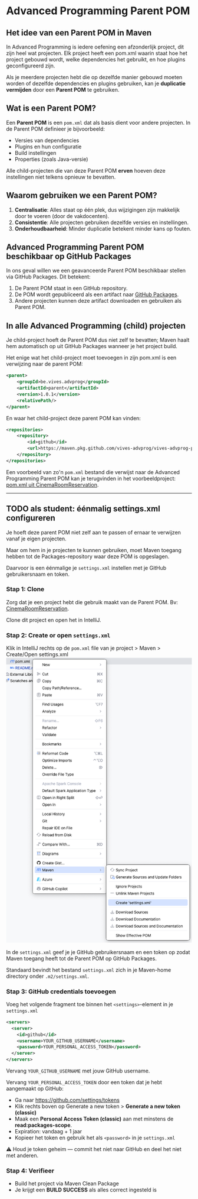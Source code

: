 # Advanced Programming Parent POM

## Het idee van een Parent POM in Maven
In Advanced Programming is iedere oefening een afzonderlijk project, dit zijn heel wat projecten. Elk project heeft een pom.xml waarin staat hoe het project gebouwd wordt, welke dependencies het gebruikt, en hoe plugins geconfigureerd zijn.

Als je meerdere projecten hebt die op dezelfde manier gebouwd moeten worden of dezelfde dependencies en plugins gebruiken, kan je **duplicatie vermijden** door een **Parent POM** te gebruiken.

## Wat is een Parent POM?
Een **Parent POM** is een `pom.xml` dat als basis dient voor andere projecten. In de Parent POM definieer je bijvoorbeeld:
- Versies van dependencies
- Plugins en hun configuratie
- Build instellingen
- Properties (zoals Java-versie)

Alle child-projecten die van deze Parent POM **erven** hoeven deze instellingen niet telkens opnieuw te bevatten.

## Waarom gebruiken we een Parent POM?
1. **Centralisatie**: Alles staat op één plek, dus wijzigingen zijn makkelijk door te voeren (door de vakdocenten).
2. **Consistentie**: Alle projecten gebruiken dezelfde versies en instellingen.
3. **Onderhoudbaarheid**: Minder duplicatie betekent minder kans op fouten.

## Advanced Programming Parent POM beschikbaar op GitHub Packages
In ons geval willen we een geavanceerde Parent POM beschikbaar stellen via GitHub Packages. Dit betekent:

1. De Parent POM staat in een GitHub repository.
2. De POM wordt gepubliceerd als een artifact naar [GitHub Packages](https://github.com/orgs/vives-advprog/packages).
3. Andere projecten kunnen deze artifact downloaden en gebruiken als Parent POM.

## In alle Advanced Programming (child) projecten
Je child-project hoeft de Parent POM dus niet zelf te bevatten; Maven haalt hem automatisch op uit GitHub Packages wanneer je het project build.

Het enige wat het child-project moet toevoegen in zijn pom.xml is een verwijzing naar de parent POM:

```xml
<parent>
    <groupId>be.vives.advprog</groupId>
    <artifactId>parent</artifactId>
    <version>1.0.1</version> 
    <relativePath/> 
</parent>
```
En waar het child-project deze parent POM kan vinden:

```xml
<repositories>
    <repository>
        <id>github</id>
        <url>https://maven.pkg.github.com/vives-advprog/vives-advprog-parent</url>
    </repository>
</repositories>
```

Een voorbeeld van zo'n `pom.xml` bestand die verwijst naar de Advanced Programming Parent POM kan je terugvinden in het voorbeeldproject: [pom.xml uit CinemaRoomReservation](https://github.com/vives-advprog/CinemaRoomReservation/blob/main/pom.xml).

---

## TODO als student: **éénmalig** settings.xml configureren

Je hoeft deze parent POM niet zelf aan te passen of ernaar te verwijzen vanaf je eigen projecten.

Maar om hem in je projecten te kunnen gebruiken, moet Maven toegang hebben tot de Packages-repository waar deze POM is opgeslagen.

Daarvoor is een éénmalige je `settings.xml` instellen met je GitHub gebruikersnaam en token.

### Stap 1: Clone
Zorg dat je een project hebt die gebruik maakt van de Parent POM. Bv: [CinemaRoomReservation](https://github.com/vives-advprog/CinemaRoomReservation).

Clone dit project en open het in IntelliJ.

### Stap 2: Create or open `settings.xml`
Klik in IntelliJ rechts op de `pom.xml` file van je project > Maven > Create/Open settings.xml
![createsettingsxml](images/createsettingsxml.png)

In de `settings.xml` geef je je GitHub gebruikersnaam en een token op zodat Maven toegang heeft tot de Parent POM op GitHub Packages.

Standaard bevindt het bestand `settings.xml` zich in je Maven-home directory onder `.m2/settings.xml`.

### Stap 3: GitHub credentials toevoegen
Voeg het volgende fragment toe binnen het `<settings>`-element in je `settings.xml`

```xml
<servers>
  <server>
    <id>github</id>
    <username>YOUR_GITHUB_USERNAME</username>
    <password>YOUR_PERSONAL_ACCESS_TOKEN</password>
  </server>
</servers>
```

Vervang `YOUR_GITHUB_USERNAME` met jouw GitHub username.

Vervang `YOUR_PERSONAL_ACCESS_TOKEN` door een token dat je hebt aangemaakt op GitHub:
- Ga naar https://github.com/settings/tokens
- Klik rechts boven op Generate a new token > **Generate a new token (classic)**
- Maak een **Personal Access Token (classic)** aan met minstens de **read:packages-scope**.
- Expiration: vandaag + 1 jaar
- Kopieer het token en gebruik het als `<password>` in je `settings.xml`

⚠️ Houd je token geheim — commit het niet naar GitHub en deel het niet met anderen.

### Stap 4: Verifieer
- Build het project via Maven Clean Package
- Je krijgt een **BUILD SUCCESS** als alles correct ingesteld is
